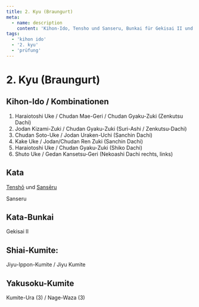 ```yaml
---
title: 2. Kyu (Braungurt)
meta:
  - name: description 
    content: 'Kihon-Ido, Tensho und Sanseru, Bunkai für Gekisai II und 2 Kumite Formen' 
tags:
  - 'kihon ido'
  - '2. kyu'
  - 'prüfung'
---
```


# 2. Kyu (Braungurt)

## Kihon-Ido / Kombinationen

1. Haraiotoshi Uke / Chudan Mae-Geri / Chudan Gyaku-Zuki (Zenkutsu Dachi)
2. Jodan Kizami-Zuki / Chudan Gyaku-Zuki (Suri-Ashi / Zenkutsu-Dachi)
3. Chudan Soto-Uke / Jodan Uraken-Uchi (Sanchin Dachi)
4. Kake Uke / Jodan/Chudan Ren Zuki (Sanchin Dachi)
5. Haraiotoshi Uke / Chudan Gyaku-Zuki (Shiko Dachi)
6. Shuto Uke / Gedan Kansetsu-Geri (Nekoashi Dachi rechts, links)

## Kata

[Tenshō](/kata/tenshō/) und [Sansēru](/kata/sansēru/)

Sanseru

## Kata-Bunkai

Gekisai II

## Shiai-Kumite:

Jiyu-Ippon-Kumite / Jiyu Kumite

## Yakusoku-Kumite

Kumite-Ura (3) / Nage-Waza (3)
